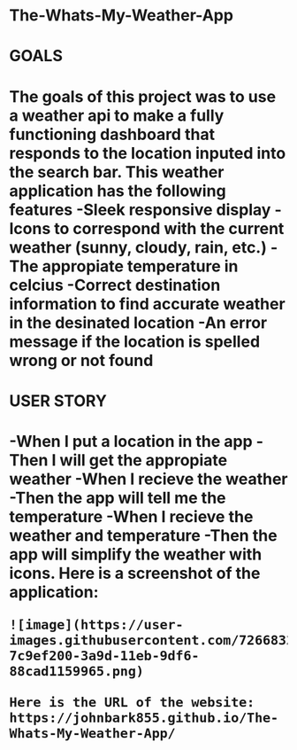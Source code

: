 # The-Whats-My-Weather-App
<h1>GOALS<h1>
  The goals of this project was to use a weather api to make a fully functioning dashboard that responds to the location inputed into the search bar.
  This weather application has the following features
  -Sleek responsive display
  -Icons to correspond with the current weather (sunny, cloudy, rain, etc.)
  -The appropiate temperature in celcius
  -Correct destination information to find accurate weather in the desinated location
  -An error message if the location is spelled wrong or not found
  <h1> USER STORY<h1>
    -When I put a location in the app
    -Then I will get the appropiate weather
    -When I recieve the weather
    -Then the app will tell me the temperature
    -When I recieve the weather and temperature
    -Then the app will simplify the weather with icons.
    Here is a screenshot of the application:
    
    ![image](https://user-images.githubusercontent.com/72668325/101750779-7c9ef200-3a9d-11eb-9df6-88cad1159965.png)
    
    Here is the URL of the website: https://johnbark855.github.io/The-Whats-My-Weather-App/
